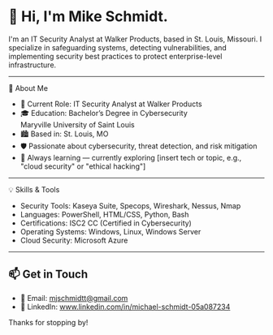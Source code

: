 # 👋 Hi, I'm Mike Schmidt.

I'm an IT Security Analyst at Walker Products, based in St. Louis, Missouri. I specialize in safeguarding systems, detecting vulnerabilities, and implementing security best practices to protect enterprise-level infrastructure.

---

🔐 About Me

- 💼 Current Role: IT Security Analyst at Walker Products  
- 🎓 Education: Bachelor’s Degree in Cybersecurity  
   Maryville University of Saint Louis  
- 🏙️ Based in: St. Louis, MO  
- 🛡️ Passionate about cybersecurity, threat detection, and risk mitigation  
- 🧠 Always learning — currently exploring [insert tech or topic, e.g., "cloud security" or "ethical hacking"]

---

💡 Skills & Tools

- Security Tools: Kaseya Suite, Specops, Wireshark, Nessus, Nmap
- Languages: PowerShell, HTML/CSS, Python, Bash  
- Certifications: ISC2 CC (Certified in Cybersecurity)
- Operating Systems: Windows, Linux, Windows Server
- Cloud Security: Microsoft Azure

---

## 📫 Get in Touch

- 📧 Email: mjschmidtt@gmail.com  
- 🔗 LinkedIn: www.linkedin.com/in/michael-schmidt-05a087234  

Thanks for stopping by!
